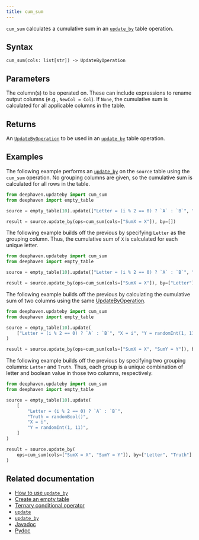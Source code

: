 ```yaml
---
title: cum_sum
---
```


`cum_sum` calculates a cumulative sum in an [`update_by`](./updateBy.md) table operation.

## Syntax

```
cum_sum(cols: list[str]) -> UpdateByOperation
```

## Parameters

<ParamTable>
<Param name="cols" type="list[str]">

The column(s) to be operated on. These can include expressions to rename output columns (e.g., `NewCol = Col`). If `None`, the cumulative sum is calculated for all applicable columns in the table.

</Param>
</ParamTable>

## Returns

An [`UpdateByOperation`](./updateBy.md#parameters) to be used in an [`update_by`](./updateBy.md) table operation.

## Examples

The following example performs an [`update_by`](./updateBy.md) on the `source` table using the `cum_sum` operation. No grouping columns are given, so the cumulative sum is calculated for all rows in the table.

```python order=result,source
from deephaven.updateby import cum_sum
from deephaven import empty_table

source = empty_table(10).update(["Letter = (i % 2 == 0) ? `A` : `B`", "X = i"])

result = source.update_by(ops=cum_sum(cols=["SumX = X"]), by=[])
```

The following example builds off the previous by specifying `Letter` as the grouping column. Thus, the cumulative sum of `X` is calculated for each unique letter.

```python order=result,source
from deephaven.updateby import cum_sum
from deephaven import empty_table

source = empty_table(10).update(["Letter = (i % 2 == 0) ? `A` : `B`", "X = i"])

result = source.update_by(ops=cum_sum(cols=["SumX = X"]), by=["Letter"])
```

The following example builds off the previous by calculating the cumulative sum of two columns using the same [UpdateByOperation](./updateBy.md#parameters).

```python order=result,source
from deephaven.updateby import cum_sum
from deephaven import empty_table

source = empty_table(10).update(
    ["Letter = (i % 2 == 0) ? `A` : `B`", "X = i", "Y = randomInt(1, 11)"]
)

result = source.update_by(ops=cum_sum(cols=["SumX = X", "SumY = Y"]), by=["Letter"])
```

The following example builds off the previous by specifying two grouping columns: `Letter` and `Truth`. Thus, each group is a unique combination of letter and boolean value in those two columns, respectively.

```python order=result,source
from deephaven.updateby import cum_sum
from deephaven import empty_table

source = empty_table(10).update(
    [
        "Letter = (i % 2 == 0) ? `A` : `B`",
        "Truth = randomBool()",
        "X = i",
        "Y = randomInt(1, 11)",
    ]
)

result = source.update_by(
    ops=cum_sum(cols=["SumX = X", "SumY = Y"]), by=["Letter", "Truth"]
)
```

## Related documentation

- [How to use `update_by`](../../../how-to-guides/rolling-aggregations.md)
- [Create an empty table](../../../how-to-guides/new-and-empty-table.md#empty_table)
- [Ternary conditional operator](../../../how-to-guides/ternary-if-how-to.md)
- [`update`](../select/update.md)
- [`update_by`](./updateBy.md)
- [Javadoc](https://deephaven.io/core/javadoc/io/deephaven/api/updateby/UpdateByOperation.html#CumSum(java.lang.String...))
- [Pydoc](/core/pydoc/code/deephaven.updateby.html#deephaven.updateby.cum_sum)
